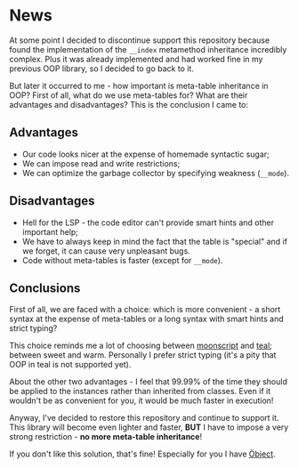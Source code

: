 # News

At some point I decided to discontinue support this repository because found the
implementation of the `__index` metamethod inheritance incredibly complex. Plus
it was already implemented and had worked fine in my previous OOP library, so I
decided to go back to it.

But later it occurred to me - how important is meta-table inheritance in OOP?
First of all, what do we use meta-tables for? What are their advantages and
disadvantages? This is the conclusion I came to:

## Advantages

+ Our code looks nicer at the expense of homemade syntactic sugar;
+ We can impose read and write restrictions;
+ We can optimize the garbage collector by specifying weakness (`__mode`).

## Disadvantages

+ Hell for the LSP - the code editor can't provide smart hints
  and other important help;
+ We have to always keep in mind the fact that the table is "special"
  and if we forget, it can cause very unpleasant bugs.
+ Code without meta-tables is faster (except for `__mode`).

## Conclusions

First of all, we are faced with a choice: which is more convenient - a short
syntax at the expense of meta-tables or a long syntax with smart hints and
strict typing?

This choice reminds me a lot of choosing between
[moonscript](https://moonscript.org) and
[teal](https://github.com/teal-language/tl); between sweet and warm. Personally
I prefer strict typing (it's a pity that OOP in teal is not supported yet).

About the other two advantages - I feel that 99.99% of the time they should be
applied to the instances rather than inherited from classes. Even if it
wouldn't be as convenient for you, it would be much faster in execution!

Anyway, I've decided to restore this repository and continue to support it. This
library will become even lighter and faster, **BUT** I have to impose a very
strong restriction - **no more meta-table inheritance**!

If you don't like this solution, that's fine! Especially for you I have
[Öbject](https://github.com/lua-rocks/object).
